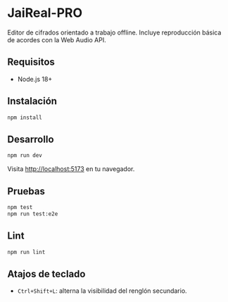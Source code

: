 # JaiReal-PRO

Editor de cifrados orientado a trabajo offline.
Incluye reproducción básica de acordes con la Web Audio API.

## Requisitos

- Node.js 18+

## Instalación

```bash
npm install
```

## Desarrollo

```bash
npm run dev
```

Visita <http://localhost:5173> en tu navegador.

## Pruebas

```bash
npm test
npm run test:e2e
```

## Lint

```bash
npm run lint
```

## Atajos de teclado

- `Ctrl+Shift+L`: alterna la visibilidad del renglón secundario.
